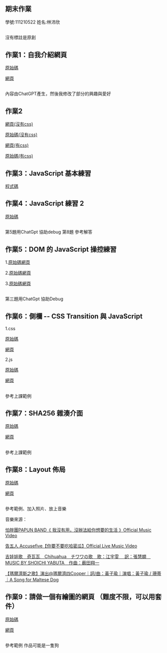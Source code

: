 ## 期末作業
學號:111210522
姓名:林沛欣
##
沒有標註是原創

## 作業1：自我介紹網頁
[原始碼](https://github.com/linpeic/wp/blob/master/html/%E8%87%AA%E6%88%91%E4%BB%8B%E7%B4%B9.html)

[網頁](https://linpeic.github.io/wp/html/%E8%87%AA%E6%88%91%E4%BB%8B%E7%B4%B9.html)
 ##
 內容由ChatGPT產生，然後我修改了部分的興趣與愛好

## 作業2
[網頁(沒有css)](https://linpeic.github.io/wp/html/%E8%A8%BB%E5%86%8A%E7%95%AB%E9%9D%A2.html)

[原始碼(沒有css)](https://github.com/linpeic/wp/blob/master/html/%E8%A8%BB%E5%86%8A%E7%95%AB%E9%9D%A2.html)

[網頁(有css)](https://linpeic.github.io/wp/html/%E8%A8%BB%E5%86%8A%E7%95%AB%E9%9D%A2css.html)

[原始碼(有css)](https://github.com/linpeic/wp/blob/master/html/%E8%A8%BB%E5%86%8A%E7%95%AB%E9%9D%A2css.html)

## 作業3：JavaScript 基本練習 
[程式碼](https://github.com/linpeic/wp/tree/master/js)

## 作業4：JavaScript 練習 2
[原始碼](https://github.com/linpeic/wp/tree/master/js20240322)
##
第5題用ChatGpt 協助debug
第8題 參考解答

## 作業5：DOM 的 JavaScript 操控練習 
1.[原始碼](https://github.com/linpeic/wp/blob/master/html20240329/1.html)[網頁](https://linpeic.github.io/wp/html20240329/1.html)

2.[原始碼](https://github.com/linpeic/wp/blob/master/html20240329/2.html)[網頁](https://linpeic.github.io/wp/html20240329/2.html)

3.[原始碼](https://github.com/linpeic/wp/blob/master/html20240329/3.html)[網頁](https://linpeic.github.io/wp/html20240329/3.html)
## 
第三題用ChatGpt 協助Debug

## 作業6：側欄 -- CSS Transition 與 JavaScript
1.css

[原始碼](https://github.com/linpeic/wp/blob/master/hw602040412/transition.html)

[網頁](https://linpeic.github.io/wp/hw602040412/transition.html)

2.js

[原始碼](https://github.com/linpeic/wp/blob/master/hw602040412/transitionjs.html)

[網頁](https://linpeic.github.io/wp/hw602040412/transitionjs.html)
##
參考上課範例

## 作業7：SHA256 雜湊介面
[原始碼](https://github.com/linpeic/wp/tree/master/hw720240419)

[網頁](https://linpeic.github.io/wp/hw720240419/SHA.html)
##
參考上課範例 

## 作業8：Layout 佈局 
[原始碼](https://github.com/linpeic/wp/blob/master/html20240426/layout.html)

[網頁](https://linpeic.github.io/wp/html20240426/layout.html)
##
參考範例、加入照片、放上音樂

音樂來源：

[怕胖團PAPUN BAND《 我沒有用，沒辦法給你想要的生活 》Official Music Video](https://www.youtube.com/watch?v=rlRSJNHS40s)

[告五人 Accusefive【你要不要吃哈密瓜】Official Live Music Video](https://www.youtube.com/watch?v=TRDV0xw3j4Y)

[吉娃娃歌　奇瓦瓦　Chihuahua　チワワの歌　歌：江宇雯　 訳：張慧嫺　MUSIC BY SHOICHI YABUTA　作曲：薮田翔一](https://www.youtube.com/watch?v=Nl4lAO-HFJo)

[【瑪爾濟斯之歌】演出@瑪爾濟四Cooper｜詞/曲：黃子瑜｜演唱：黃子瑜 / 珊蒂｜A Song for Maltese Dog](https://www.youtube.com/watch?v=xZU2x8McjZ8)


## 作業9：請做一個有繪圖的網頁 （難度不限，可以用套件）
[原始碼](https://github.com/linpeic/wp/blob/master/html20240503/canvas.html)

[網頁](https://linpeic.github.io/wp/html20240503/canvas.html)
##
參考範例 作品可能是一隻狗